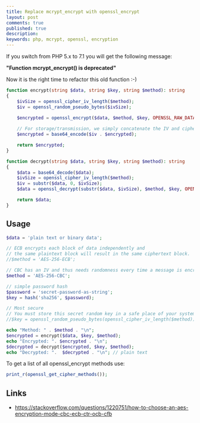 ```yaml
---
title: Replace mcrypt_encrypt with openssl_encrypt
layout: post
comments: true
published: true
description: 
keywords: php, mcrypt, openssl, encryption
---
```


If you switch from PHP 5.x to 7.1 you will get the following message:

**"Function mcrypt_encrypt() is deprecated"**

Now it is the right time to refactor this old function :-)

```php
function encrypt(string $data, string $key, string $method): string
{
    $ivSize = openssl_cipher_iv_length($method);
    $iv = openssl_random_pseudo_bytes($ivSize);

    $encrypted = openssl_encrypt($data, $method, $key, OPENSSL_RAW_DATA, $iv);
    
    // For storage/transmission, we simply concatenate the IV and cipher text
    $encrypted = base64_encode($iv . $encrypted);

    return $encrypted;
}

function decrypt(string $data, string $key, string $method): string
{
    $data = base64_decode($data);
    $ivSize = openssl_cipher_iv_length($method);
    $iv = substr($data, 0, $ivSize);
    $data = openssl_decrypt(substr($data, $ivSize), $method, $key, OPENSSL_RAW_DATA, $iv);

    return $data;
}
```

## Usage

```php
$data = 'plain text or binary data';

// ECB encrypts each block of data independently and 
// the same plaintext block will result in the same ciphertext block.
//$method = 'AES-256-ECB';

// CBC has an IV and thus needs randomness every time a message is encrypted
$method = 'AES-256-CBC';

// simple password hash
$password = 'secret-password-as-string';
$key = hash('sha256', $password);

// Most secure
// You must store this secret random key in a safe place of your system.
//$key = openssl_random_pseudo_bytes(openssl_cipher_iv_length($method));

echo "Method: " . $method . "\n";
$encrypted = encrypt($data, $key, $method);
echo "Encrypted: ". $encrypted . "\n";
$decrypted = decrypt($encrypted, $key, $method);
echo "Decrypted: ".  $decrypted . "\n"; // plain text
```


To get a list of all openssl_encrypt methods use:

```php
print_r(openssl_get_cipher_methods());
```

## Links

* <https://stackoverflow.com/questions/1220751/how-to-choose-an-aes-encryption-mode-cbc-ecb-ctr-ocb-cfb>
